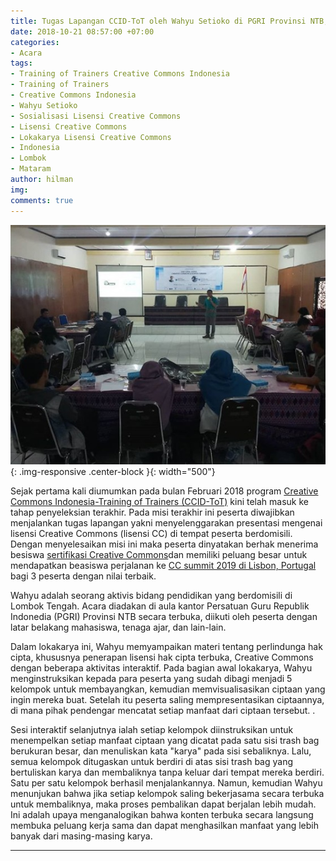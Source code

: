 ```yaml
---
title: Tugas Lapangan CCID-ToT oleh Wahyu Setioko di PGRI Provinsi NTB, Jakarta
date: 2018-10-21 08:57:00 +07:00
categories:
- Acara
tags:
- Training of Trainers Creative Commons Indonesia
- Training of Trainers
- Creative Commons Indonesia
- Wahyu Setioko
- Sosialisasi Lisensi Creative Commons
- Lisensi Creative Commons
- Lokakarya Lisensi Creative Commons
- Indonesia
- Lombok
- Mataram
author: hilman
img: 
comments: true
---
```


![20_Oktober_2018_Lokakarya CCID-ToT Wahyu Setiko di Aula Kantor PGRI NTB.jpg](/uploads/20_Oktober_2018_Lokakarya%20CCID-ToT%20Wahyu%20Setiko%20di%20Aula%20Kantor%20PGRI%20NTB.jpg){: .img-responsive .center-block }{: width="500"}

Sejak pertama kali diumumkan pada bulan Februari 2018 program [Creative Commons Indonesia-Training of Trainers (CCID-ToT)](http://creativecommons.or.id/sertifikasi-perwakilan-ccid-training-of-trainers-creative-commons-indonesia/tentang-training-of-trainers-creative-commons-indonesia/) kini telah masuk ke tahap penyeleksian terakhir. Pada misi terakhir ini peserta diwajibkan menjalankan tugas lapangan yakni menyelenggarakan presentasi mengenai lisensi Creative Commons (lisensi CC) di tempat peserta berdomisili. Dengan menyelesaikan misi ini maka peserta dinyatakan berhak menerima besiswa [sertifikasi Creative Commons](http://creativecommons.or.id/2018/02/cc-certificates-saatnya-menjadi-ahli-lisensi-cc-bersertifikat/)dan memiliki peluang besar untuk mendapatkan beasiswa perjalanan ke [CC summit 2019 di Lisbon, Portugal](https://summit.creativecommons.org/) bagi 3 peserta dengan nilai terbaik.


Wahyu adalah seorang aktivis bidang pendidikan yang berdomisili di Lombok Tengah. Acara diadakan di aula kantor Persatuan Guru Republik Indonedia (PGRI) Provinsi NTB secara terbuka, diikuti oleh peserta dengan latar belakang mahasiswa, tenaga ajar, dan lain-lain.

Dalam lokakarya ini, Wahyu memyampaikan materi tentang perlindunga hak cipta, khususnya penerapan lisensi hak cipta terbuka, Creative Commons dengan beberapa aktivitas interaktif. Pada bagian awal lokakarya, Wahyu menginstruksikan kepada para peserta yang sudah dibagi menjadi 5 kelompok untuk membayangkan, kemudian memvisualisasikan ciptaan yang ingin mereka buat. Setelah itu peserta saling mempresentasikan ciptaannya, di mana pihak pendengar mencatat setiap manfaat dari ciptaan tersebut. .

Sesi interaktif selanjutnya ialah setiap kelompok diinstruksikan untuk menempelkan setiap manfaat ciptaan yang dicatat pada satu sisi trash bag berukuran besar, dan menuliskan kata "karya" pada sisi sebaliknya. Lalu, semua kelompok ditugaskan untuk berdiri di atas sisi trash bag yang bertuliskan karya dan membaliknya tanpa keluar dari tempat mereka berdiri. Satu per satu kelompok berhasil menjalankannya. Namun, kemudian Wahyu menunjukan bahwa jika setiap kelompok saling bekerjasama secara terbuka untuk membaliknya, maka proses pembalikan dapat berjalan lebih mudah. Ini adalah upaya menganalogikan bahwa konten terbuka secara langsung membuka peluang kerja sama dan dapat menghasilkan manfaat yang lebih banyak dari masing-masing karya.

----
